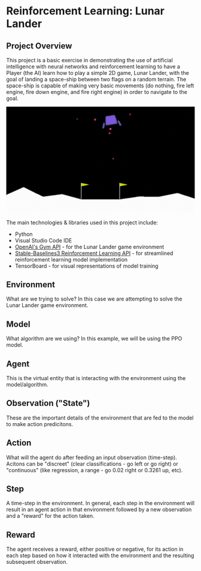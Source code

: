 # Reinforcement Learning: Lunar Lander
## Project Overview
This project is a basic exercise in demonstrating the use of artificial intelligence with neural networks and reinforcement learning to have a Player (the AI) learn how to play a simple 2D game, Lunar Lander, with the goal of landing a space-ship between two flags on a random terrain. The space-ship is capable of making very basic movements (do nothing, fire left engine, fire down engine, and fire right engine) in order to navigate to the goal. 

![Lunar Lander example GIF](./assets/images/lunar_lander_example.gif)

The main technologies & libraries used in this project include:
- Python
- Visual Studio Code IDE
- [OpenAI's Gym API](https://github.com/openai/gym) - for the Lunar Lander game environment
- [Stable-Baselines3 Reinforcement Learning API](https://github.com/DLR-RM/stable-baselines3) - for streamlined reinforcement learning model implementation
- TensorBoard - for visual representations of model training

## Environment
What are we trying to solve? In this case we are attempting to solve the Lunar Lander game environment.

## Model 
What algorithm are we using? In this example, we will be using the PPO model.

## Agent
This is the virtual entity that is interacting with the environment using the model/algorithm.

## Observation ("State")
These are the important details of the environment that are fed to the model to make action predicitons. 

## Action 
What will the agent do after feeding an input observation (time-step).
Acitons can be "discreet" (clear classifications - go left or go right) or "continuous" (like regression, a range - go 0.02 right or 0.3261 up, etc).

## Step
A time-step in the environment. In general, each step in the environment will result in an agent action in that environment followed by a new observation and a "reward" for the action taken. 

## Reward
The agent receives a reward, either positive or negative, for its action in each step based on how it interacted with the environment and the resulting subsequent observation.